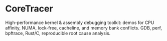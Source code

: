 # CoreTracer
High-performance kernel &amp; assembly debugging toolkit: demos for CPU affinity, NUMA, lock-free, cacheline, and memory bank conflicts. GDB, perf, bpftrace, Rust/C, reproducible root cause analysis.
